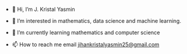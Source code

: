 - 👋 Hi, I’m J. Kristal Yasmin
- 👀 I’m interested in mathematics, data science and machine learning.
- 🌱 I’m currently learning mathematics and computer science

- 📫 How to reach me email jihankristalyasmin25@gmail.com


<!---
proximakristal/proximakristal is a ✨ special ✨ repository because its `README.md` (this file) appears on your GitHub profile.
You can click the Preview link to take a look at your changes.
--->

